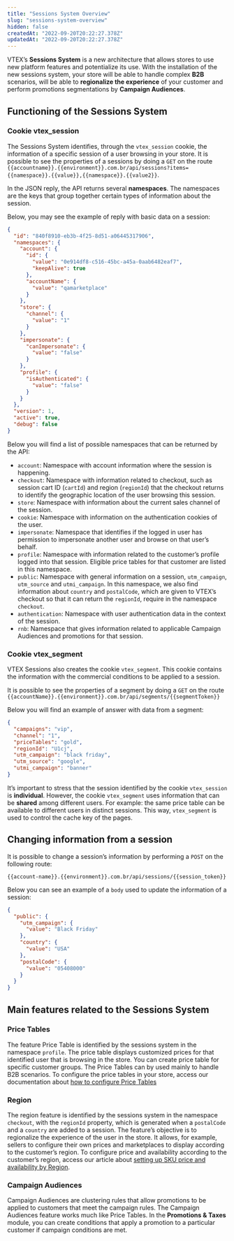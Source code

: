```yaml
---
title: "Sessions System Overview"
slug: "sessions-system-overview"
hidden: false
createdAt: "2022-09-20T20:22:27.378Z"
updatedAt: "2022-09-20T20:22:27.378Z"
---
```


VTEX’s **Sessions System** is a new architecture that allows stores to use new platform features and potentialize its use. With the installation of the new sessions system, your store will be able to handle complex **B2B** scenarios, will be able to **regionalize the experience** of your customer and perform promotions segmentations by **Campaign Audiences**.

## Functioning of the Sessions System

### Cookie vtex_session

The Sessions System identifies, through the `vtex_session` cookie, the information of a specific session of a user browsing in your store.
It is possible to see the properties of a sessions by doing a `GET` on the route `{{accountname}}.{{environment}}.com.br/api/sessions?items={{namespace}}.{{value}},{{namespace}}.{{value2}}`.

In the JSON reply, the API returns several **namespaces**. The namespaces are the keys that group together certain types of information about the session.

Below, you may see the example of reply with basic data on a session:

```json
{
  "id": "840f8910-eb3b-4f25-8d51-a06445317906",
  "namespaces": {
    "account": {
      "id": {
        "value": "0e914df8-c516-45bc-a45a-0aab6482eaf7",
        "keepAlive": true
      },
      "accountName": {
        "value": "qamarketplace"
      }
    },
    "store": {
      "channel": {
        "value": "1"
      }
    },
    "impersonate": {
      "canImpersonate": {
        "value": "false"
      }
    },
    "profile": {
      "isAuthenticated": {
        "value": "false"
      }
    }
  },
  "version": 1,
  "active": true,
  "debug": false
}
```

Below you will find a list of possible namespaces that can be returned by the API:

- `account`: Namespace with account information where the session is happening.
- `checkout`: Namespace with information related to checkout, such as session cart ID (`cartId`) and region (`regionId`) that the checkout returns to identify the geographic location of the user browsing this session.
- `store`: Namespace with information about the current sales channel of the session.
- `cookie`: Namespace with information on the authentication cookies of the user.
- `impersonate`: Namespace that identifies if the logged in user has permission to impersonate another user and browse on that user’s behalf.
- `profile`: Namespace with information related to the customer’s profile logged into that session. Eligible price tables for that customer are listed in this namespace.
- `public`: Namespace with general information on a session, `utm_campaign`, `utm_source` and `utmi_campaign`. In this namespace, we also find information about `country` and `postalCode`, which are given to VTEX’s checkout so that it can return the `regionId`, require in the namespace `checkout`.
- `authentication`: Namespace with user authentication data in the context of the session.
- `rnb`: Namespace that gives information related to applicable Campaign Audiences and promotions for that session.

### Cookie vtex_segment

VTEX Sessions also creates the cookie `vtex_segment`. This cookie contains the information with the commercial conditions to be applied to a session.

It is possible to see the properties of a segment by doing a `GET` on the route `{{accountName}}.{{environment}}.com.br/api/segments/{{segmentToken}}`

Below you will find an example of answer with data from a segment:

```json
{
  "campaigns": "vip",
  "channel": "1",
  "priceTables": "gold",
  "regionId": "U1cj",
  "utm_campaign": "black friday",
  "utm_source": "google",
  "utmi_campaign": "banner"
}
```

It’s important to stress that the session identified by the cookie `vtex_session` is **individual**. However, the cookie `vtex_segment` uses information that can be **shared** among different users. For example: the same price table can be available to different users in distinct sessions. This way, `vtex_segment` is used to control the cache key of the pages.

## Changing information from a session

It is possible to change a session’s information by performing a `POST` on the following route:

`{{account-name}}.{{environment}}.com.br/api/sessions/{{session_token}}`

Below you can see an example of a `body` used to update the information of a session:

```json
{
  "public": {
    "utm_campaign": {
      "value": "Black Friday"
    },
    "country": {
      "value": "USA"
    },
    "postalCode": {
      "value": "05408000"
    }
  }
}
```

## Main features related to the Sessions System

### Price Tables

The feature Price Table is identified by the sessions system in the namespace `profile`. The price table displays customized prices for that identified user that is browsing in the store. You can create price table for specific customer groups. The Price Tables can by used mainly to handle B2B scenarios. To configure the price tables in your store, access our documentation about [how to configure Price Tables](https://help.vtex.com/en/tutorial/setting-up-price-tables)

### Region

The region feature is identified by the sessions system in the namespace `checkout`, with the `regionId` property, which is generated when a `postalCode` and a `country` are added to a session. The feature’s objective is to regionalize the experience of the user in the store. It allows, for example, sellers to configure their own prices and marketplaces to display according to the customer’s region. To configure price and availability according to the customer’s region, access our article about [setting up SKU price and availability by Region](https://help.vtex.com/en/tutorial/setting-up-price-and-availability-of-skus-by-region).

### Campaign Audiences

Campaign Audiences are clustering rules that allow promotions to be applied to customers that meet the campaign rules. The Campaign Audiences feature works much like Price Tables. In the **Promotions & Taxes** module, you can create conditions that apply a promotion to a particular customer if campaign conditions are met.
